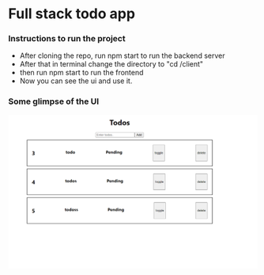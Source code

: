 # Full stack todo app

### Instructions to run the project

* After cloning the repo, run npm start to run the backend server
* After that in terminal change the directory to "cd /client"
* then run npm start to run the frontend
* Now you can see the ui and use it.


### Some glimpse of the UI
![Homepage](./todo.png)

